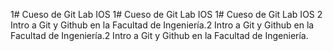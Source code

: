 1# Cueso de Git Lab IOS
1# Cueso de Git Lab IOS
1# Cueso de Git Lab IOS
2 Intro a Git y Github en la Facultad de Ingeniería.2 Intro a Git y Github en la Facultad de Ingeniería.2 Intro a Git y Github en la Facultad de Ingeniería.
